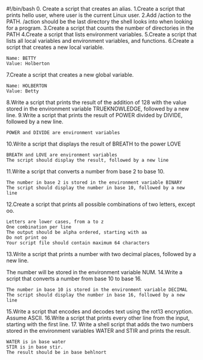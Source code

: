 #!/bin/bash
0. Create a script that creates an alias.
1.Create a script that prints hello user, where user is the current Linux user.
2.Add /action to the PATH. /action should be the last directory the shell looks into when looking for a program.
3.Create a script that counts the number of directories in the PATH
4.Create a script that lists environment variables.
5.Create a script that lists all local variables and environment variables, and functions.
6.Create a script that creates a new local variable.

    Name: BETTY
    Value: Holberton

7.Create a script that creates a new global variable.

    Name: HOLBERTON
    Value: Betty

8.Write a script that prints the result of the addition of 128 with the value stored in the environment variable TRUEKNOWLEDGE, followed by a new line.
9.Write a script that prints the result of POWER divided by DIVIDE, followed by a new line.

    POWER and DIVIDE are environment variables

10.Write a script that displays the result of BREATH to the power LOVE

    BREATH and LOVE are environment variables
    The script should display the result, followed by a new line

11.Write a script that converts a number from base 2 to base 10.

    The number in base 2 is stored in the environment variable BINARY
    The script should display the number in base 10, followed by a new line

12.Create a script that prints all possible combinations of two letters, except oo.

    Letters are lower cases, from a to z
    One combination per line
    The output should be alpha ordered, starting with aa
    Do not print oo
    Your script file should contain maximum 64 characters

13.Write a script that prints a number with two decimal places, followed by a new line.

The number will be stored in the environment variable NUM.
14.Write a script that converts a number from base 10 to base 16.

    The number in base 10 is stored in the environment variable DECIMAL
    The script should display the number in base 16, followed by a new line

15.Write a script that encodes and decodes text using the rot13 encryption. Assume ASCII.
16.Write a script that prints every other line from the input, starting with the first line.
17. Write a shell script that adds the two numbers stored in the environment variables WATER and STIR and prints the result.

    WATER is in base water
    STIR is in base stir.
    The result should be in base behlnort


